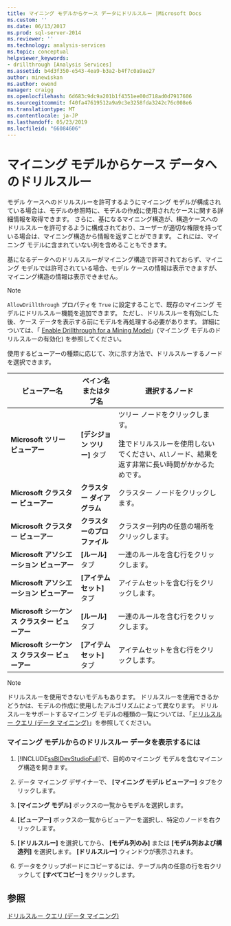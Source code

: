 ```yaml
---
title: マイニング モデルからケース データにドリルスルー |Microsoft Docs
ms.custom: ''
ms.date: 06/13/2017
ms.prod: sql-server-2014
ms.reviewer: ''
ms.technology: analysis-services
ms.topic: conceptual
helpviewer_keywords:
- drillthrough [Analysis Services]
ms.assetid: b4d3f350-e543-4ea9-b3a2-b4f7c0a9ae27
author: minewiskan
ms.author: owend
manager: craigg
ms.openlocfilehash: 6d683c9dc9a201b1f4351ee00d718ad0d7917606
ms.sourcegitcommit: f40fa47619512a9a9c3e3258fda3242c76c008e6
ms.translationtype: MT
ms.contentlocale: ja-JP
ms.lasthandoff: 05/23/2019
ms.locfileid: "66084606"
---
```

# <a name="drill-through-to-case-data-from-a-mining-model"></a>マイニング モデルからケース データへのドリルスルー
  モデル ケースへのドリルスルーを許可するようにマイニング モデルが構成されている場合は、モデルの参照時に、モデルの作成に使用されたケースに関する詳細情報を取得できます。 さらに、基になるマイニング構造が、構造ケースへのドリルスルーを許可するように構成されており、ユーザーが適切な権限を持っている場合は、マイニング構造から情報を返すことができます。 これには、マイニング モデルに含まれていない列を含めることもできます。  
  
 基になるデータへのドリルスルーがマイニング構造で許可されておらず、マイニング モデルでは許可されている場合、モデル ケースの情報は表示できますが、マイニング構造の情報は表示できません。  
  
> [!NOTE]  
>  `AllowDrillthrough` プロパティを `True` に設定することで、既存のマイニング モデルにドリルスルー機能を追加できます。 ただし、ドリルスルーを有効にした後、ケース データを表示する前にモデルを再処理する必要があります。 詳細については、「 [Enable Drillthrough for a Mining Model](enable-drillthrough-for-a-mining-model.md)」(マイニング モデルのドリルスルーの有効化) を参照してください。  
  
 使用するビューアーの種類に応じて、次に示す方法で、ドリルスルーするノードを選択できます。  
  
|ビューアー名|ペイン名またはタブ名|選択するノード|  
|-----------------|----------------------|-----------------|  
|**Microsoft ツリー ビューアー**|**[デシジョン ツリー]** タブ|ツリー ノードをクリックします。<br /><br /> **注**でドリルスルーを使用しないでください、`All`ノード、結果を返す非常に長い時間がかかるためです。|  
|**Microsoft クラスター ビューアー**|**クラスター ダイアグラム**|クラスター ノードをクリックします。|  
|**Microsoft クラスター ビューアー**|**クラスターのプロファイル**|クラスター列内の任意の場所をクリックします。|  
|**Microsoft アソシエーション ビューアー**|**[ルール]** タブ|一連のルールを含む行をクリックします。|  
|**Microsoft アソシエーション ビューアー**|**[アイテムセット]** タブ|アイテムセットを含む行をクリックします。|  
|**Microsoft シーケンス クラスター ビューアー**|**[ルール]** タブ|一連のルールを含む行をクリックします。|  
|**Microsoft シーケンス クラスター ビューアー**|**[アイテムセット]** タブ|アイテムセットを含む行をクリックします。|  
  
> [!NOTE]  
>  ドリルスルーを使用できないモデルもあります。 ドリルスルーを使用できるかどうかは、モデルの作成に使用したアルゴリズムによって異なります。 ドリルスルーをサポートするマイニング モデルの種類の一覧については、「[ドリルスルー クエリ &#40;データ マイニング&#41;](drillthrough-queries-data-mining.md)」を参照してください。  
  
### <a name="to-view-drillthrough-data-from-a-mining-model"></a>マイニング モデルからのドリルスルー データを表示するには  
  
1.  [!INCLUDE[ssBIDevStudioFull](../../includes/ssbidevstudiofull-md.md)]で、目的のマイニング モデルを含むマイニング構造を開きます。  
  
2.  データ マイニング デザイナーで、 **[マイニング モデル ビューアー]** タブをクリックします。  
  
3.  **[マイニング モデル]** ボックスの一覧からモデルを選択します。  
  
4.  **[ビューアー]** ボックスの一覧からビューアーを選択し、特定のノードを右クリックします。  
  
5.  **[ドリルスルー]** を選択してから、 **[モデル列のみ]** または **[モデル列および構造列]** を選択します。 **[ドリルスルー]** ウィンドウが表示されます。  
  
6.  データをクリップボードにコピーするには、テーブル内の任意の行を右クリックして **[すべてコピー]** をクリックします。  
  
## <a name="see-also"></a>参照  
 [ドリルスルー クエリ &#40;データ マイニング&#41;](drillthrough-queries-data-mining.md)  
  
  
